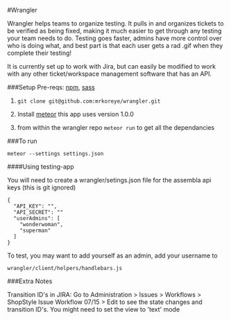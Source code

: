 #Wrangler

Wrangler helps teams to organize testing. It pulls in and organizes tickets to be verified as being fixed, making it much easier to get through any testing your team needs to do. Testing goes faster, admins have more control over who is doing what, and best part is that each user gets a rad .gif when they complete their testing!

It is currently set up to work with Jira, but can easily be modified to work with any other ticket/workspace management software that has an API.


###Setup
Pre-reqs:
[npm](https://www.npmjs.org/), [sass](http://sass-lang.com/install)

1) `git clone git@github.com:mrkoreye/wrangler.git`

2) Install
 [meteor](https://www.meteor.com/install) this app uses version 1.0.0

3) from within the wrangler repo `meteor run` to get all the dependancies


###To run
```
meteor --settings settings.json
```
####Using testing-app

You will need to create a wrangler/setings.json file for the assembla api keys (this is git ignored)

```
{
  "API_KEY": "",
  "API_SECRET": ""
  "userAdmins": [
    "wonderwoman",
    "superman"
  ]
}
```

To test, you may want to add yourself as an admin, add your username to

`wrangler/client/helpers/handlebars.js`

###Extra Notes

Transition ID's in JIRA: Go to Administration > Issues > Workflows > ShopStyle Issue Workflow 07/15 > Edit to see the state changes and transition ID's. You might need to set the view to 'text' mode
